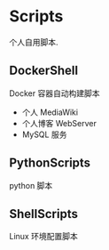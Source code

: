 # Scripts
个人自用脚本.

## DockerShell
Docker 容器自动构建脚本
- 个人 MediaWiki
- 个人博客 WebServer
- MySQL 服务

## PythonScripts
python 脚本

## ShellScripts
Linux 环境配置脚本
